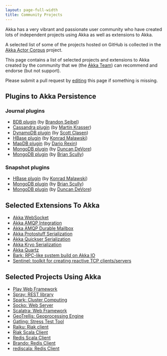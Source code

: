 ```yaml
---
layout: page-full-width
title: Community Projects
---
```


Akka has a very vibrant and passionate user community who have created lots of independent projects using Akka as well as extensions to Akka.

A selected list of some of the projects hosted on GitHub is collected in the [Akka Actor Corpus](http://actor-applications.cs.illinois.edu/akka.html) project.

This page contains a list of selected projects and extensions to Akka created by the community that we (the [Akka Team](http://akka.io/team)) can recommend and endorse (but not support).

Please submit a pull request by [editing](https://github.com/akka/akka.github.com/edit/master/community/index.md) this page if something is missing.

## Plugins to Akka Persistence

### Journal plugins

 * [BDB plugin](https://github.com/bseibel/akka-persistence-bdb) (by [Brandon Seibel](https://github.com/bseibel))
 * [Cassandra plugin](https://github.com/krasserm/akka-persistence-cassandra/) (by [Martin Krasser](https://github.com/krasserm))
 * [DynamoDB plugin](https://github.com/sclasen/akka-persistence-dynamodb/) (by [Scott Clasen](https://github.com/sclasen))
 * [HBase plugin](https://github.com/ktoso/akka-persistence-hbase/) (by [Konrad Malawski](https://github.com/ktoso))
 * [MapDB plugin](https://github.com/drexin/akka-persistence-mapdb/) (by [Dario Rexin](https://github.com/drexin))
 * [MongoDB plugin](https://github.com/ddevore/akka-persistence-mongo/) (by [Duncan DeVore](https://github.com/ddevore))
 * [MongoDB plugin](https://github.com/scullxbones/akka-persistence-mongo/) (by [Brian Scully](https://github.com/scullxbones))

### Snapshot plugins

 * [HBase plugin](https://github.com/ktoso/akka-persistence-hbase/) (by [Konrad Malawski](https://github.com/ktoso))
 * [MongoDB plugin](https://github.com/scullxbones/akka-persistence-mongo/) (by [Brian Scully](https://github.com/scullxbones))
 * [MongoDB plugin](https://github.com/ddevore/akka-persistence-mongo/) (by [Duncan DeVore](https://github.com/ddevore))

## Selected Extensions To Akka

* [Akka WebSocket](http://backchatio.github.com/hookup/)
* [Akka AMQP Integration](https://github.com/momania/akka-amqp)
* [Akka AMQP Durable Mailbox](https://github.com/drexin/akka-amqp-mailbox)
* [Akka Protostuff Serialization](https://github.com/romix/akka-protostuff-serialization)
* [Akka Quickser Serialization](https://github.com/romix/akka-quickser-serialization)
* [Akka Kryo Serialization](https://github.com/romix/akka-kryo-serialization)
* [Akka Quartz](https://github.com/theatrus/akka-quartz)
* [Bark: RPC-like system build on Akka IO](https://github.com/lab050/Bark)
* [Sentinel: toolkit for creating reactive TCP clients/servers](https://github.com/gideondk/sentinel)

## Selected Projects Using Akka

* [Play Web Framework](http://www.playframework.org/)
* [Spray: REST library](http://spray.io)
* [Spark: Cluster Computing](http://spark-project.org/)
* [Socko: Web Server](http://sockoweb.org/)
* [Scalatra: Web Framework](http://www.scalatra.org/)
* [GeoTrellis: Geoprocessing Engine](http://www.azavea.com/products/geotrellis/)
* [Gatling: Stress Test Tool](http://gatling-tool.org/)
* [Raiku: Riak client](https://github.com/gideondk/Raiku)
* [Riak Scala Client](http://riak.scalapenos.com/index.html)
* [Redis Scala Client](https://github.com/debasishg/scala-redis-nb)
* [Brando: Redis Client](https://github.com/chrisdinn/brando)
* [rediscala: Redis Client](https://github.com/etaty/rediscala)

